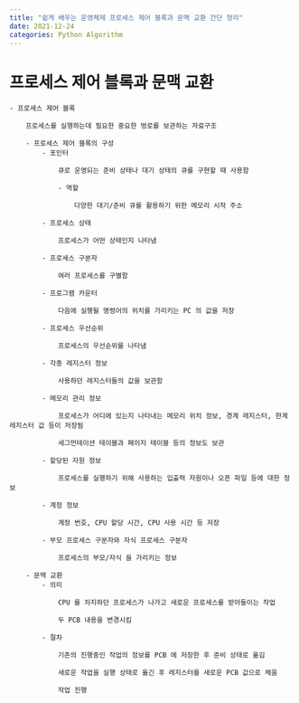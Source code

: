 ```yaml
---
title: "쉽게 배우는 운영체제 프로세스 제어 블록과 문맥 교환 간단 정리"
date: 2021-12-24
categories: Python Algorithm
---
```


# 프로세스 제어 블록과 문맥 교환

    - 프로세스 제어 블록

        프로세스를 실행하는데 필요한 중요한 벙로를 보관하는 자료구조

        - 프로세스 제어 블록의 구성
            - 포인터

                큐로 운영되는 준비 상태나 대기 상태의 큐를 구현할 때 사용함

                - 역할

                    다양한 대기/준비 큐를 활용하기 위한 메모리 시작 주소

            - 프로세스 상태

                프로세스가 어떤 상태인지 나타냄

            - 프로세스 구분자

                여러 프로세스를 구별함

            - 프로그램 카운터

                다음에 실행될 명령어의 위치를 가리키는 PC 의 값을 저장

            - 프로세스 우선순위

                프로세스의 우선순위를 나타냄

            - 각종 레지스터 정보

                사용하던 레지스터들의 값을 보관함

            - 메모리 관리 정보

                프로세스가 어디에 있는지 나타내는 메모리 위치 정보, 경계 레지스터, 한계 레지스터 값 등이 저장됨

                세그먼테이션 테이블과 페이지 테이블 등의 정보도 보관

            - 할당된 자원 정보

                프로세스를 실행하기 위해 사용하는 입출력 자원이나 오픈 파일 등에 대한 정보

            - 계정 정보

                계정 번호, CPU 할당 시간, CPU 사용 시간 등 저장

            - 부모 프로세스 구분자와 자식 프로세스 구분자

                프로세스의 부모/자식 을 가리키는 정보

        - 문맥 교환
            - 의미

                CPU 를 차지하던 프로세스가 나가고 새로운 프로세스를 받아들이는 작업

                두 PCB 내용을 변경시킴

            - 절차

                기존의 진행중인 작업의 정보를 PCB 에 저장한 후 준비 상태로 옮김

                새로운 작업을 실행 상태로 옮긴 후 레지스터를 새로운 PCB 값으로 채움

                작업 진행
